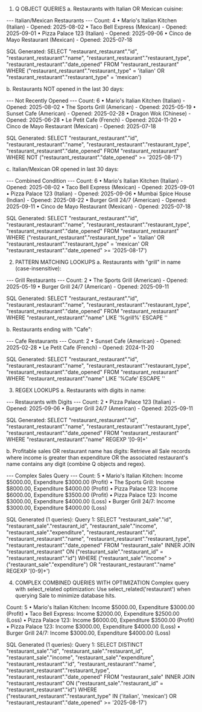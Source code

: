 1. Q OBJECT QUERIES
a. Restaurants with Italian OR Mexican cuisine:

--- Italian/Mexican Restaurants ---
Count: 4
  • Mario's Italian Kitchen (Italian) - Opened: 2025-08-02
  • Taco Bell Express (Mexican) - Opened: 2025-09-01
  • Pizza Palace 123 (Italian) - Opened: 2025-09-06
  • Cinco de Mayo Restaurant (Mexican) - Opened: 2025-07-18

SQL Generated:
  SELECT "restaurant_restaurant"."id", "restaurant_restaurant"."name", "restaurant_restaurant"."restaurant_type", "restaurant_restaurant"."date_opened" FROM "restaurant_restaurant" WHERE ("restaurant_restaurant"."restaurant_type" = 'italian' OR "restaurant_restaurant"."restaurant_type" = 'mexican')


b. Restaurants NOT opened in the last 30 days:

--- Not Recently Opened ---
Count: 6
  • Mario's Italian Kitchen (Italian) - Opened: 2025-08-02
  • The Sports Grill (American) - Opened: 2025-05-19
  • Sunset Cafe (American) - Opened: 2025-02-28
  • Dragon Wok (Chinese) - Opened: 2025-06-28
  • Le Petit Cafe (French) - Opened: 2024-11-20
  • Cinco de Mayo Restaurant (Mexican) - Opened: 2025-07-18

SQL Generated:
  SELECT "restaurant_restaurant"."id", "restaurant_restaurant"."name", "restaurant_restaurant"."restaurant_type", "restaurant_restaurant"."date_opened" FROM "restaurant_restaurant" WHERE NOT ("restaurant_restaurant"."date_opened" >= '2025-08-17')


c. Italian/Mexican OR opened in last 30 days:

--- Combined Condition ---
Count: 6
  • Mario's Italian Kitchen (Italian) - Opened: 2025-08-02
  • Taco Bell Express (Mexican) - Opened: 2025-09-01
  • Pizza Palace 123 (Italian) - Opened: 2025-09-06
  • Mumbai Spice House (Indian) - Opened: 2025-08-22
  • Burger Grill 24/7 (American) - Opened: 2025-09-11
  • Cinco de Mayo Restaurant (Mexican) - Opened: 2025-07-18

SQL Generated:
  SELECT "restaurant_restaurant"."id", "restaurant_restaurant"."name", "restaurant_restaurant"."restaurant_type", "restaurant_restaurant"."date_opened" FROM "restaurant_restaurant" WHERE ("restaurant_restaurant"."restaurant_type" = 'italian' OR "restaurant_restaurant"."restaurant_type" = 'mexican' OR "restaurant_restaurant"."date_opened" >= '2025-08-17')


2. PATTERN MATCHING LOOKUPS
a. Restaurants with "grill" in name (case-insensitive):

--- Grill Restaurants ---
Count: 2
  • The Sports Grill (American) - Opened: 2025-05-19
  • Burger Grill 24/7 (American) - Opened: 2025-09-11

SQL Generated:
  SELECT "restaurant_restaurant"."id", "restaurant_restaurant"."name", "restaurant_restaurant"."restaurant_type", "restaurant_restaurant"."date_opened" FROM "restaurant_restaurant" WHERE "restaurant_restaurant"."name" LIKE '%grill%' ESCAPE '\'


b. Restaurants ending with "Cafe":

--- Cafe Restaurants ---
Count: 2
  • Sunset Cafe (American) - Opened: 2025-02-28
  • Le Petit Cafe (French) - Opened: 2024-11-20

SQL Generated:
  SELECT "restaurant_restaurant"."id", "restaurant_restaurant"."name", "restaurant_restaurant"."restaurant_type", "restaurant_restaurant"."date_opened" FROM "restaurant_restaurant" WHERE "restaurant_restaurant"."name" LIKE '%Cafe' ESCAPE '\'


3. REGEX LOOKUPS
a. Restaurants with digits in name:

--- Restaurants with Digits ---
Count: 2
  • Pizza Palace 123 (Italian) - Opened: 2025-09-06
  • Burger Grill 24/7 (American) - Opened: 2025-09-11

SQL Generated:
  SELECT "restaurant_restaurant"."id", "restaurant_restaurant"."name", "restaurant_restaurant"."restaurant_type", "restaurant_restaurant"."date_opened" FROM "restaurant_restaurant" WHERE "restaurant_restaurant"."name" REGEXP '[0-9]+'


b. Profitable sales OR restaurant name has digits:
Retrieve all Sale records where income is greater than expenditure OR the associated restaurant's name contains any digit (combine Q objects and regex).

--- Complex Sales Query ---
Count: 5
  • Mario's Italian Kitchen: Income $5000.00, Expenditure $3000.00 (Profit)
  • The Sports Grill: Income $8000.00, Expenditure $4000.00 (Profit)
  • Pizza Palace 123: Income $6000.00, Expenditure $3500.00 (Profit)
  • Pizza Palace 123: Income $3000.00, Expenditure $4000.00 (Loss)
  • Burger Grill 24/7: Income $3000.00, Expenditure $4000.00 (Loss)

SQL Generated (1 queries):
  Query 1: SELECT "restaurant_sale"."id", "restaurant_sale"."restaurant_id", "restaurant_sale"."income", "restaurant_sale"."expenditure", "restaurant_restaurant"."id", "restaurant_restaurant"."name", "restaurant_restaurant"."restaurant_type", "restaurant_restaurant"."date_opened" FROM "restaurant_sale" INNER JOIN "restaurant_restaurant" ON ("restaurant_sale"."restaurant_id" = "restaurant_restaurant"."id") WHERE ("restaurant_sale"."income" > ("restaurant_sale"."expenditure") OR "restaurant_restaurant"."name" REGEXP '[0-9]+')


4. COMPLEX COMBINED QUERIES WITH OPTIMIZATION
Complex query with select_related optimization:
Use select_related('restaurant') when querying Sale to minimize database hits.

Count: 5
  • Mario's Italian Kitchen: Income $5000.00, Expenditure $3000.00 (Profit)
  • Taco Bell Express: Income $2000.00, Expenditure $2500.00 (Loss)
  • Pizza Palace 123: Income $6000.00, Expenditure $3500.00 (Profit)
  • Pizza Palace 123: Income $3000.00, Expenditure $4000.00 (Loss)
  • Burger Grill 24/7: Income $3000.00, Expenditure $4000.00 (Loss)

SQL Generated (1 queries):
  Query 1: SELECT DISTINCT "restaurant_sale"."id", "restaurant_sale"."restaurant_id", "restaurant_sale"."income", "restaurant_sale"."expenditure", "restaurant_restaurant"."id", "restaurant_restaurant"."name", "restaurant_restaurant"."restaurant_type", "restaurant_restaurant"."date_opened" FROM "restaurant_sale" INNER JOIN "restaurant_restaurant" ON ("restaurant_sale"."restaurant_id" = "restaurant_restaurant"."id") WHERE ("restaurant_restaurant"."restaurant_type" IN ('italian', 'mexican') OR "restaurant_restaurant"."date_opened" >= '2025-08-17')